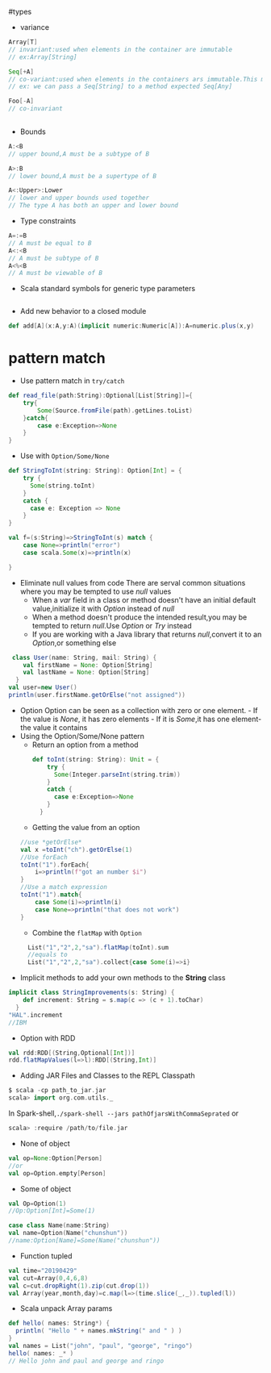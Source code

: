 #types
- variance
```scala
Array[T]
// invariant:used when elements in the container are immutable
// ex:Array[String]

Seq[+A]
// co-variant:used when elements in the containers ars immutable.This makes the container more flexible
// ex: we can pass a Seq[String] to a method expected Seq[Any]

Foo[-A] 
// co-invariant
 
```
- Bounds
```scala
A:<B
// upper bound,A must be a subtype of B

A>:B
// lower bound,A must be a supertype of B

A<:Upper>:Lower
// lower and upper bounds used together
// The type A has both an upper and lower bound

```
- Type constraints
```scala
A=:=B 
// A must be equal to B
A<:<B
// A must be subtype of B
A<%<B
// A must be viewable of B

```
- Scala standard symbols for generic type parameters
```scala

```

- Add new behavior to a closed module
```scala
def add[A](x:A,y:A)(implicit numeric:Numeric[A]):A=numeric.plus(x,y)
```
# pattern match
- Use pattern match in `try/catch`
```scala
def read_file(path:String):Optional[List[String]]={
    try{
        Some(Source.fromFile(path).getLines.toList)
    }catch{
        case e:Exception=>None
    }
}
```
- Use with `Option/Some/None`
```scala
def StringToInt(string: String): Option[Int] = {
    try {
      Some(string.toInt)
    }
    catch {
      case e: Exception => None
    }
}

val f=(s:String)=>StringToInt(s) match {
    case None=>println("error")
    case scala.Some(x)=>println(x)

}

```
- Eliminate null values from code
  There are serval common situations where you may be tempted to use *null* values
  - When a *var* field in a class or method doesn't have an initial default value,initialize it with *Option* instead of *null*
  - When a method doesn't produce the intended result,you may be tempted to return *null*.Use *Option* or *Try* instead
  - If you are working with a Java library that returns *null*,convert it to an *Option*,or something else
```scala
 class User(name: String, mail: String) {
    val firstName = None: Option[String]
    val lastName = None: Option[String]
  }
val user=new User()
println(user.firstName.getOrElse("not assigned"))


```
- Option 
      Option can be seen as a collection with zero or one element.
      - If the value is *None*, it has zero elements
      - If it is *Some*,it has one element-the value it contains
- Using the Option/Some/None pattern
    - Return an option from a method
      ```scala
      def toInt(string: String): Unit = {
          try {
            Some(Integer.parseInt(string.trim))
          }
          catch {
            case e:Exception=>None
          }
        }
      ```
    - Getting the value from an option
    ```scala
    //use *getOrElse*
    val x =toInt("ch").getOrElse(1)
    //Use forEach
    toInt("1").forEach{
        i=>println(f"got an number $i")
    }
    //Use a match expression
    toInt("1").match{
        case Some(i)=>println(i)
        case None=>println("that does not work")
    }
    ```
    - Combine the `flatMap` with `Option`
    ```scala
      List("1","2",2,"sa").flatMap(toInt).sum
      //equals to
      List("1","2",2,"sa").collect{case Some(i)=>i}
    ```
- Implicit methods to add your own methods to the **String** class
```scala
implicit class StringImprovements(s: String) {
    def increment: String = s.map(c => (c + 1).toChar)
  }
"HAL".increment
//IBM
```
- Option with RDD
```scala
val rdd:RDD[(String,Optional[Int])]
rdd.flatMapValues(l=>l):RDD[(String,Int)]
```
- Adding JAR Files and Classes to the REPL Classpath
```scala
$ scala -cp path_to_jar.jar
scala> import org.com.utils._
```
In Spark-shell,`./spark-shell --jars pathOfjarsWithCommaSeprated` or
```scala
scala> :require /path/to/file.jar
```
- None of object
```scala
val op=None:Option[Person]
//or 
val op=Option.empty[Person]

```
- Some of object
```scala
val Op=Option(1)
//Op:Option[Int]=Some(1)

case class Name(name:String)
val name=Option(Name("chunshun"))
//name:Option[Name]=Some(Name("chunshun"))
```
- Function tupled
```scala
val time="20190429"
val cut=Array(0,4,6,8)
val c=cut.dropRight(1).zip(cut.drop(1))
val Array(year,month,day)=c.map(l=>(time.slice(_,_)).tupled(l))
```
- Scala unpack Array params
```scala
def hello( names: String*) {
  println( "Hello " + names.mkString(" and " ) )
}
val names = List("john", "paul", "george", "ringo")
hello( names: _* )
// Hello john and paul and george and ringo    
```